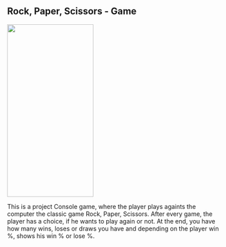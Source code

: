 ## Rock, Paper, Scissors - Game

<img src="https://github.com/user-attachments/assets/4b95743e-4a23-4aa9-9c36-c56c6034b0a1" width="200" height="400" />

This is a project Console game, where the player plays againts the computer the classic game Rock, Paper, Scissors.
After every game, the player has a choice, if he wants to play again or not.
At the end, you have how many wins, loses or draws you have and depending on the player win %, shows his win % or lose %.

